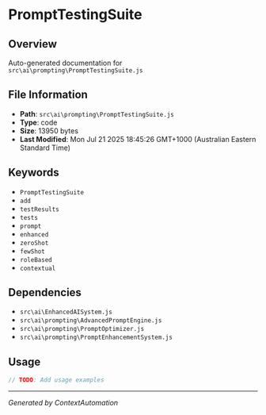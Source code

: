 # PromptTestingSuite

## Overview
Auto-generated documentation for `src\ai\prompting\PromptTestingSuite.js`

## File Information
- **Path**: `src\ai\prompting\PromptTestingSuite.js`
- **Type**: code
- **Size**: 13950 bytes
- **Last Modified**: Mon Jul 21 2025 18:45:26 GMT+1000 (Australian Eastern Standard Time)

## Keywords
- `PromptTestingSuite`
- `add`
- `testResults`
- `tests`
- `prompt`
- `enhanced`
- `zeroShot`
- `fewShot`
- `roleBased`
- `contextual`

## Dependencies
- `src\ai\EnhancedAISystem.js`
- `src\ai\prompting\AdvancedPromptEngine.js`
- `src\ai\prompting\PromptOptimizer.js`
- `src\ai\prompting\PromptEnhancementSystem.js`

## Usage
```javascript
// TODO: Add usage examples
```

---
*Generated by ContextAutomation*
